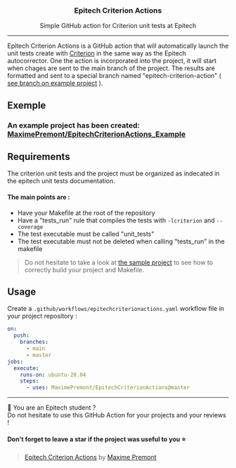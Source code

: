 <h3 align="center">Epitech Criterion Actions</h3>
<p align="center">Simple GitHub action for Criterion unit tests at Epitech</p>

---

Epitech Criterion Actions is a GitHub action that will automatically launch the unit tests create with [Criterion](https://criterion.readthedocs.io/en/master/index.html) in the same way as the Epitech autocorrector. One the action is incorporated into the project, it will start when chages are sent to the main branch of the project. The results are formatted and sent to a special branch named "epitech-criterion-action" ( [see branch on example project](https://github.com/MaximePremont/EpitechCriterionActions_Example/tree/epitech-criterion-actions) ).

## Exemple
### An example project has been created: [MaximePremont/EpitechCriterionActions_Example](https://github.com/MaximePremont/EpitechCriterionActions_Example)

## Requirements
The criterion unit tests and the project must be organized as indecated in the epitech unit tests documentation.
#### The main points are :
* Have your Makefile at the root of the repository
* Have a "tests_run" rule that compiles the tests with `-lcriterion` and `--coverage`
* The test executable must be called "unit_tests"
* The test executable must not be deleted when calling "tests_run" in the makefile
> Do not hesitate to take a look at [the sample project](https://github.com/MaximePremont/EpitechCriterionActions_Example) to see how to correctly build your project and Makefile.

## Usage
Create a `.github/workflows/epitechcriterionactions.yaml` workflow file in your project repository :
```yaml
on:
  push:
    branches:
      - main
      - master
jobs:
  execute:
    runs-on: ubuntu-20.04
    steps:
      - uses: MaximePremont/EpitechCriterionActions@master
```

---

:bust_in_silhouette: You are an Epitech student ?  
Do not hesitate to use this GitHub Action for your projects and your reviews !

#### Don't forget to leave a star if the project was useful to you :star:


> [Epitech Criterion Actions](https://github.com/MaximePremont/EpitechCriterionActions) by [Maxime Premont](http://github.com/MaximePremont)
